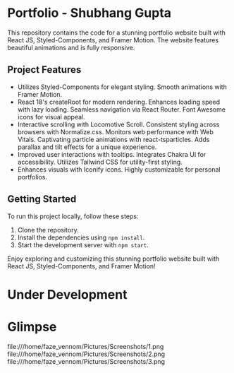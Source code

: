 # Portfolio - Shubhang Gupta 
This repository contains the code for a stunning portfolio website built with React JS, Styled-Components, and Framer Motion. The website features beautiful animations and is fully responsive.

## Project Features

- Utilizes Styled-Components for elegant styling. Smooth animations with Framer Motion.
- React 18's createRoot for modern rendering. Enhances loading speed with lazy loading. Seamless navigation via React Router. Font Awesome icons for visual appeal.
- Interactive scrolling with Locomotive Scroll. Consistent styling across browsers with Normalize.css. Monitors web performance with Web Vitals. Captivating particle animations with react-tsparticles. Adds parallax and tilt effects for a unique experience.
- Improved user interactions with tooltips. Integrates Chakra UI for accessibility. Utilizes Tailwind CSS for utility-first styling.
- Enhances visuals with Iconify icons. Highly customizable for personal portfolios.


## Getting Started

To run this project locally, follow these steps:

1. Clone the repository.
2. Install the dependencies using `npm install`.
3. Start the development server with `npm start`.

Enjoy exploring and customizing this stunning portfolio website built with React JS, Styled-Components, and Framer Motion!

# Under Development

# Glimpse
file:///home/faze_vennom/Pictures/Screenshots/1.png
file:///home/faze_vennom/Pictures/Screenshots/2.png
file:///home/faze_vennom/Pictures/Screenshots/3.png
